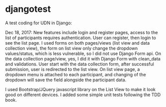 # djangotest
A test coding for UDN in Django:

Dec 18, 2017: New features include login and register pages, access to the list of participants requires authentication. User can register, then login to see the list page. 
I used forms on both pages/views (list view and data collection view), the form on list view only change the dropdown values/status, which is less vulnerable, so I did not use Django Form api. On the data collection page/view, yes, I did it with Django Form with clean_data and validations.
User start with the data collection form, after successful submission, user is redirected to the list view. On list view page, a dropdown menu is attached to each participant, and changing of the dropdown will save the field alongside the participant data.

I used Bootstrap/JQuery javascript library on the List View to make it look good on different devices. I added some simple unit tests following the TDD book. 
